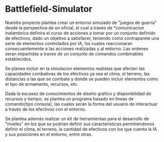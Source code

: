 # Battlefield-Simulator

Nuestro proyecto plantea crear un entorno simulado de "juegos de guerra" desde la perspectiva de un oficial, el cual a traves de *comunicacion inalambrica definira el curso de acciones a tomar por un conjunto definido de efectivos, dado un objetivo a satisfacer, teniendo como contraparete una serie de elementos controlados por IA, los cuales reaccionaran consecuentemente a las acciones realizadas y al entorno. Las ordenes seran impartidas a traves de un conjunto de comandos combinables establecidos.

Se planea incluir en la simulacion elementos realistas que afecten las capacidades combativas de los efectivos ya sea el clima, el terreno, las distancias a las que se combate y donde se pueden incluir elementos como el tipo de armamento, recursos, etc.

Dada la escasez de conocimientos de diseño gráfico y disponibilidad de recursos y tiempo, se plantea un programa basado en líneas de comando(tipo consola), las cuales serán la forma del usuario de interactuar a través de los efectivos con el entorno.

Se plantea además realizar un kit de herramientas para el desarrollo de "niveles" en los que se podrian definir sus características permitiéndonos definir el clima, el terreno, la cantidad de efectivos con los que cuenta la IA y sus posiciones en el entorno, entre otras.
